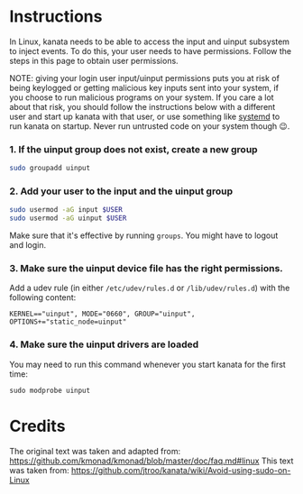 # Instructions

In Linux, kanata needs to be able to access the input and uinput subsystem to inject events. To do this, your user needs to have permissions. Follow the steps in this page to obtain user permissions.

NOTE: giving your login user input/uinput permissions puts you at risk of being keylogged
or getting malicious key inputs sent into your system,
if you choose to run malicious programs on your system.
If you care a lot about that risk,
you should follow the instructions below with a different user
and start up kanata with that user,
or use something like [systemd](https://github.com/jtroo/kanata/discussions/130)
to run kanata on startup.
Never run untrusted code on your system though 😉.

### 1. If the uinput group does not exist, create a new group

```bash
sudo groupadd uinput
```

### 2. Add your user to the input and the uinput group

```bash
sudo usermod -aG input $USER
sudo usermod -aG uinput $USER
```

Make sure that it's effective by running `groups`. You might have to logout and login.

### 3. Make sure the uinput device file has the right permissions.

Add a udev rule (in either `/etc/udev/rules.d` or `/lib/udev/rules.d`) with the following content:

```
KERNEL=="uinput", MODE="0660", GROUP="uinput", OPTIONS+="static_node=uinput"
```

### 4. Make sure the uinput drivers are loaded

You may need to run this command whenever you start kanata for the first time:

```
sudo modprobe uinput
```

# Credits

The original text was taken and adapted from: https://github.com/kmonad/kmonad/blob/master/doc/faq.md#linux
This text was taken from: https://github.com/jtroo/kanata/wiki/Avoid-using-sudo-on-Linux
